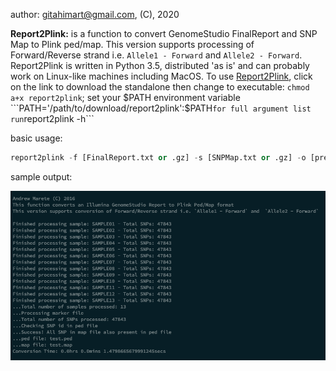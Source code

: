 author: gitahimart@gmail.com, (C), 2020

<b>Report2Plink:</b> is a function to convert GenomeStudio FinalReport and SNP Map to Plink ped/map. This version supports processing of Forward/Reverse strand i.e. `Allele1 - Forward` and  `Allele2 - Forward`. Report2Plink 
is written in Python 3.5, distributed 'as is' and can probably work on Linux-like machines including MacOS. To use [Report2Plink](https://github.com/AMarete/GenomeStudio/raw/main/report2plink), click on the link to download the standalone then change to executable: ```chmod a+x report2plink```; set your $PATH environment variable ```PATH='/path/to/download/report2plink':$PATH``` for full argument list run ```report2plink -h```

basic usage:  
    
  ```python
  report2plink -f [FinalReport.txt or .gz] -s [SNPMap.txt or .gz] -o [prefix]
  ```


sample output:

![ ](https://github.com/AMarete/GenomeStudio/blob/main/data/Screen%20Shot%202020-10-14%20at%2010.28.03%20AM.png?raw=true)

